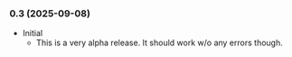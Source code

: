 ### 0.3 (2025-09-08)

- Initial
  - This is a very alpha release. It should work w/o any errors though.

